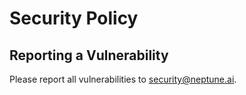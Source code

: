# Security Policy

## Reporting a Vulnerability

Please report all vulnerabilities to security@neptune.ai.

